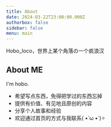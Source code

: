 ```yaml
---
title: About
date: 2024-03-22T23:00:00.000Z
authorbox: false
sidebar: false
menu: main
---
```


Hobo_loco，世界上某个角落の一个疯浪汉

## About ME

I'm hobo.

* 希望写点东西，免得把学过的东西忘掉
* 提供有价值、有见地且原创的内容
* 分享个人故事和经验
* 欢迎通过首页的方式与我联系( •̀ ω •́ )✧